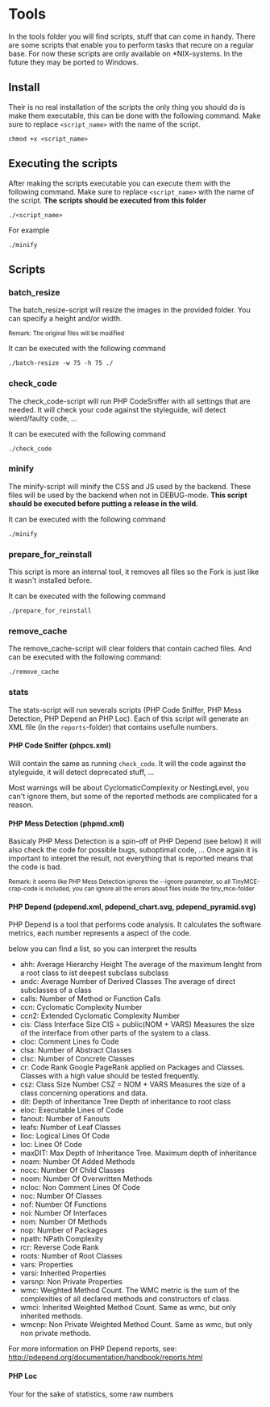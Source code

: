 # Tools
In the tools folder you will find scripts, stuff that can come in handy.
There are some scripts that enable you to perform tasks that recure on a regular base. For now these scripts are only available on *NIX-systems. In the future they may be ported to Windows.

## Install
Their is no real installation of the scripts the only thing you should do is make them executable, this can be done with the following command. Make sure to replace `<script_name>` with the name of the script.

	chmod +x <script_name>

## Executing the scripts
After making the scripts executable you can execute them with the following command. Make sure to replace `<script_name>` with the name of the script. **The scripts should be executed from this folder**

	./<script_name>
	
For example

	./minify

## Scripts

### batch_resize
The batch_resize-script will resize the images in the provided folder. You can specify a height and/or width.

<small>Remark: The original files will be modified</small>

It can be executed with the following command

	./batch-resize -w 75 -h 75 ./
	
	

### check_code
The check_code-script will run PHP CodeSniffer with all settings that are needed. It will check your code against the styleguide, will detect wierd/faulty code, ...

It can be executed with the following command

	./check_code

### minify
The minify-script will minify the CSS and JS used by the backend. These files will be used by the backend when not in DEBUG-mode.
**This script should be executed before putting a release in the wild.**

It can be executed with the following command

	./minify

### prepare_for_reinstall
This script is more an internal tool, it removes all files so the Fork is just like it wasn't installed before.

It can be executed with the following command

	./prepare_for_reinstall

### remove_cache
The remove_cache-script will clear folders that contain cached files. And can be executed with the following command:

	./remove_cache


### stats
The stats-script will run severals scripts (PHP Code Sniffer, PHP Mess Detection, PHP Depend an PHP Loc). Each of this script will generate an XML file (in the `reports`-folder) that contains usefulle numbers.

#### PHP Code Sniffer (phpcs.xml)
Will contain the same as running `check_code`. It will the code against the styleguide, it will detect deprecated stuff, ... 

Most warnings will be about CyclomaticComplexity or NestingLevel, you can't ignore them, but some of the reported methods are complicated for a reason.

#### PHP Mess Detection (phpmd.xml)
Basicaly PHP Mess Detection is a spin-off of PHP Depend (see below) it will also check the code for possible bugs, suboptimal code, ... Once again it is important to intepret the result, not everything that is reported means that the code is bad.

<small>Remark: it seems like PHP Mess Detection ignores the --ignore parameter, so all TinyMCE-crap-code is included, you can ignore all the errors about files inside the tiny_mce-folder</small>

#### PHP Depend (pdepend.xml, pdepend_chart.svg, pdepend_pyramid.svg)
PHP Depend is a tool that performs code analysis. It calculates the software metrics, each number represents a aspect of the code.

below you can find a list, so you can interpret the results

* ahh:		Average Hierarchy Height	The average of the maximum lenght from a root class to ist deepest subclass subclass
* andc:		Average Number of Derived Classes	The average of direct subclasses of a class
* calls:	Number of Method or Function Calls
* ccn:		Cyclomatic Complexity Number
* ccn2:		Extended Cyclomatic Complexity Number
* cis:		Class Interface Size	CIS = public(NOM + VARS) Measures the size of the interface from other parts of the system to a class.
* cloc:		Comment Lines fo Code
* clsa:		Number of Abstract Classes
* clsc:		Number of Concrete Classes
* cr:		Code Rank Google PageRank applied on Packages and Classes. Classes with a high value should be tested frequently.
* csz:		Class Size Number 	CSZ = NOM + VARS Measures the size of a class concerning operations and data.
* dit:		Depth of Inheritance Tree Depth of inheritance to root class
* eloc:		Executable Lines of Code
* fanout:	Number of Fanouts
* leafs:	Number of Leaf Classes
* lloc:		Logical Lines Of Code
* loc:		Lines Of Code
* maxDIT:	Max Depth of Inheritance Tree. Maximum depth of inheritance
* noam:		Number Of Added Methods
* nocc:		Number Of Child Classes
* noom:		Number Of Overwritten Methods
* ncloc:	Non Comment Lines Of Code
* noc:		Number Of Classes
* nof:		Number Of Functions
* noi:		Number Of Interfaces
* nom:		Number Of Methods
* nop:		Number of Packages
* npath:	NPath Complexity
* rcr:		Reverse Code Rank
* roots:	Number of Root Classes
* vars:		Properties
* varsi:	Inherited Properties
* varsnp:	Non Private Properties
* wmc:		Weighted Method Count. The WMC metric is the sum of the complexities of all declared methods and constructors of class.
* wmci:		Inherited Weighted Method Count. Same as wmc, but only inherited methods.
* wmcnp:	Non Private Weighted Method Count. Same as wmc, but only non private methods.

For more information on PHP Depend reports, see: http://pdepend.org/documentation/handbook/reports.html

#### PHP Loc
Your for the sake of statistics, some raw numbers
